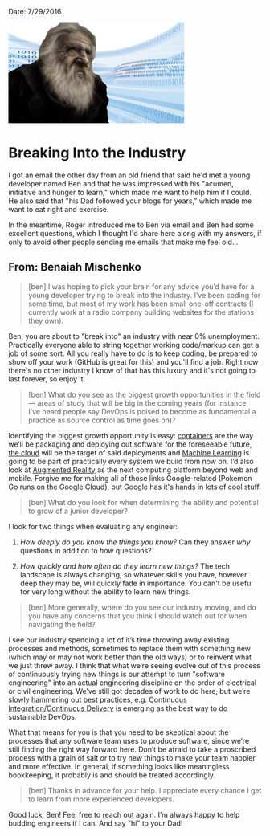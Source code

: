 Date: 7/29/2016

<img src="_images/oldcode.jpg" class="main-blog-image" />

# Breaking Into the Industry
I got an email the other day from an old friend that said he'd met a young developer named Ben and that he was impressed with his "acumen, initiative and hunger to learn," which made me want to help him if I could. He also said that "his Dad followed your blogs for years," which made me want to eat right and exercise.

In the meantime, Roger introduced me to Ben via email and Ben had some excellent questions, which I thought I'd share here along with my answers, if only to avoid other people sending me emails that make me feel old...

## From: Benaiah Mischenko
> [ben] I was hoping to pick your brain for any advice you’d have for a young developer trying to break into the industry. I’ve been coding for some time, but most of my work has been small one-off contracts (I currently work at a radio company building websites for the stations they own).

Ben, you are about to "break into" an industry with near 0% unemployment. Practically everyone able to string together working code/markup can get a job of some sort. All you really have to do is to keep coding, be prepared to show off your work (GitHub is great for this) and you'll find a job. Right now there's no other industry I know of that has this luxury and it's not going to last forever, so enjoy it.

> [ben] What do you see as the biggest growth opportunities in the field — areas of study that will be big in the coming years (for instance, I’ve heard people say DevOps is poised to become as fundamental a practice as source control as time goes on)?

Identifying the biggest growth opportunity is easy: [containers](https://cloud.google.com/container-engine/) are the way we’ll be packaging and deploying out software for the foreseeable future, [the cloud](http://cloud.google.com) will be the target of said deployments and [Machine Learning](https://cloud.google.com/products/machine-learning/) is going to be part of practically every system we build from now on. I’d also look at [Augmented Reality](http://www.forbes.com/sites/jlim/2016/07/30/pokemon-go-could-be-the-answer-to-making-augmented-reality-mainstream/) as the next computing platform beyond web and mobile. Forgive me for making all of those links Google-related (Pokemon Go runs on the Google Cloud), but Google has it's hands in lots of cool stuff.

> [ben] What do you look for when determining the ability and potential to grow of a junior developer?

I look for two things when evaluating any engineer:

1. *How deeply do you know the things you know?* Can they answer *why* questions in addition to *how* questions?

2. *How quickly and how often do they learn new things?* The tech landscape is always changing, so whatever skills you have, however deep they may be, will quickly fade in importance. You can't be useful for very long without the ability to learn new things.

> [ben] More generally, where do you see our industry moving, and do you have any concerns that you think I should watch out for when navigating the field?

I see our industry spending a lot of it’s time throwing away existing processes and methods, sometimes to replace them with something new (which may or may not work better than the old ways) or to reinvent what we just threw away. I think that what we’re seeing evolve out of this process of continuously trying new things is our attempt to turn "software engineering" into an actual engineering discipline on the order of electrical or civil engineering. We’ve still got decades of work to do here, but we’re slowly hammering out best practices, e.g. [Continuous Integration/Continuous Delivery](https://en.wikipedia.org/wiki/Continuous_delivery) is emerging as the best way to do sustainable DevOps.

What that means for you is that you need to be skeptical about the processes that any software team uses to produce software, since we’re still finding the right way forward here. Don’t be afraid to take a proscribed process with a grain of salt or to try new things to make your team happier and more effective. In general, if something looks like meaningless bookkeeping, it probably is and should be treated accordingly.

> [ben] Thanks in advance for your help. I appreciate every chance I get to learn from more experienced developers.

Good luck, Ben! Feel free to reach out again. I’m always happy to help budding engineers if I can. And say "hi" to your Dad!